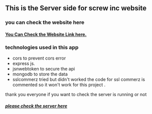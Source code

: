 ## This is the Server side for screw inc website 
### you can check the website here
#### [You Can Check the Website Link here.](https://screw-inc.web.app/)

### technologies used in this app 
- cors to prevent cors error
- express js.
- jsnwebtoken to secure the api
- mongodb to store the data
- sslcommerz tried but didn't worked the code for ssl commerz is commented so it won't work for this project .

thank you everyone if you want to check the server is running or not 

##### [please check the server here](https://screw-inc.herokuapp.com)
